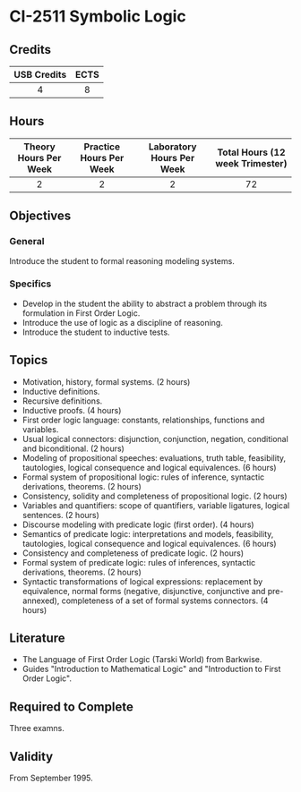 # CI-2511 Symbolic Logic

## Credits

| USB Credits | ECTS |
|:-----------:|:----:|
|      4      |   8  |

## Hours

| Theory Hours Per Week | Practice Hours Per Week | Laboratory Hours Per Week | Total Hours (12 week Trimester) |
|:---------------------:|:-----------------------:|:-------------------------:|:-------------------------------:|
|           2           |            2            |             2             |                72               |

## Objectives

### General

Introduce the student to formal reasoning modeling systems.

### Specifics

* Develop in the student the ability to abstract a problem through its formulation in First Order Logic.
* Introduce the use of logic as a discipline of reasoning. 
* Introduce the student to inductive tests.

## Topics

* Motivation, history, formal systems. (2 hours)
* Inductive definitions.
* Recursive definitions.
* Inductive proofs. (4 hours)
* First order logic language: constants, relationships, functions and variables.
* Usual logical connectors: disjunction, conjunction, negation, conditional and biconditional. (2 hours)
* Modeling of propositional speeches: evaluations, truth table, feasibility, tautologies, logical consequence and logical equivalences. (6 hours)
* Formal system of propositional logic: rules of inference, syntactic derivations, theorems. (2 hours)
* Consistency, solidity and completeness of propositional logic. (2 hours)
* Variables and quantifiers: scope of quantifiers, variable ligatures, logical sentences. (2 hours)
* Discourse modeling with predicate logic (first order). (4 hours)
* Semantics of predicate logic: interpretations and models, feasibility, tautologies, logical consequence and logical equivalences. (6 hours)
* Consistency and completeness of predicate logic. (2 hours)
* Formal system of predicate logic: rules of inferences, syntactic derivations, theorems. (2 hours)
* Syntactic transformations of logical expressions: replacement by equivalence, normal forms (negative, disjunctive, conjunctive and pre-annexed), completeness of a set of formal systems connectors. (4 hours)

## Literature

* The Language of First Order Logic (Tarski World) from Barkwise.
* Guides "Introduction to Mathematical Logic" and "Introduction to First Order Logic".

## Required to Complete

Three examns.

## Validity

From September 1995.
